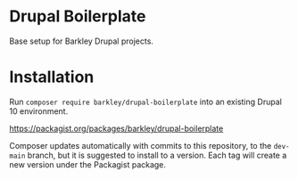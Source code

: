# Drupal Boilerplate
Base setup for Barkley Drupal projects.

# Installation
Run `composer require barkley/drupal-boilerplate` into an existing Drupal 10 environment. 

https://packagist.org/packages/barkley/drupal-boilerplate

Composer updates automatically with commits to this repository, to the `dev-main` branch, but it is suggested to install to a version. Each tag will create a new version under the Packagist package.
